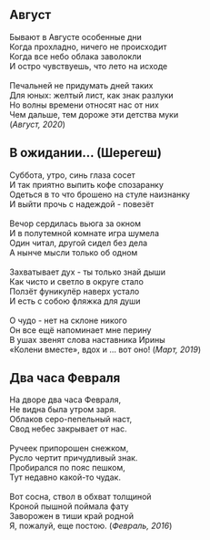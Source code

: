 ## Август
Бывают в Августе особенные дни\
Когда прохладно,  ничего не происходит\
Когда все небо облака заволокли\
И остро чувствуешь, что лето на исходе\
\
Печальней не придумать дней таких\
Для юных: желтый лист, как знак разлуки\
Но волны времени относят нас от них\
Чем дальше, тем дороже эти детства муки\
                (*Август, 2020*)

## В ожидании... (Шерегеш)

Суббота, утро, синь глаза сосет\
И так приятно выпить кофе спозаранку\
Одеться в то что брошено на стуле наизнанку\
И выйти прочь с надеждой - повезёт\
\
Вечор сердилась вьюга за окном\
И в полутемной комнате игра шумела\
Один читал, другой сидел без дела\
А нынче мысли только об одном\
\
Захватывает дух - ты только знай дыши\
Как чисто и светло в округе стало\
Ползёт фуникулёр наверх устало\
И есть с собою фляжка для души\
\
О чудо - нет на склоне никого\
Он все ещё напоминает мне перину\
В ушах звенят слова наставника Ирины\
«Колени вместе», вдох и ... вот оно!
                (*Март, 2019*)

## Два часа Февраля

На дворе два часа Февраля,\
Не видна была утром заря.\
Облаков серо-пепельный наст,\
Свод небес закрывает от нас.\
\
Ручеек припорошен снежком,\
Русло чертит причудливый знак.\
Пробирался по пояс пешком,\
Тут недавно какой-то чудак.\
\
Вот сосна, ствол в обхват толщиной\
Кроной пышной поймала фату\
Заворожен в тиши край родной\
Я, пожалуй, еще постою.
                (*Февраль, 2016*)
